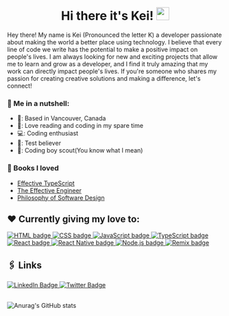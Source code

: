 <h1 align="center">
  Hi there it's Kei!
  <img src="https://media.giphy.com/media/hvRJCLFzcasrR4ia7z/giphy.gif" width="30px" height="30px"/>
</h1>

Hey there! My name is Kei (Pronounced the letter K) a developer passionate about making the world a better place using technology. I believe that every line of code we write has the potential to make a positive impact on people's lives. I am always looking for new and exciting projects that allow me to learn and grow as a developer, and I find it truly amazing that my work can directly impact people's lives. If you're someone who shares my passion for creating creative solutions and making a difference, let's connect!

### 🥜 Me in a nutshell:
<ul>
  <li>🏡: Based in Vancouver, Canada</li>
  <li>📖: Love reading and coding in my spare time</li>
  <li>💻: Coding enthusiast</li>
  <li>🧪: Test believer</li>
  <li>🤠: Coding boy scout(You know what I mean)</li>
</ul>

### 📖 Books I loved
- [Effective TypeScript](https://effectivetypescript.com)
- [The Effective Engineer](http://www.effectiveengineer.com)
- [Philosophy of Software Design](https://www.amazon.ca/Philosophy-Software-Design-John-Ousterhout/dp/1732102201)

## ❤️ Currently giving my love to:
<div id="badges" align="left">
  <a href="https://developer.mozilla.org/en-US/docs/Web/HTML" target="_blank" rel="noopener noreferrer">
   <img src="https://img.shields.io/badge/-HTML5-%23E44D27?style=flat-square&logo=html5&logoColor=ffffff" alt="HTML badge" />
  </a>

  <a href="https://www.w3.org/Style/CSS/Overview.en.html" target="_blank" rel="noopener noreferrer">
     <img src="https://img.shields.io/badge/-CSS3-%231572B6?style=flat-square&logo=css3" alt="CSS badge" />
  </a>
  
  <a href="https://developer.mozilla.org/en-US/docs/Web/JavaScript" target="_blank" rel="noopener noreferrer">
     <img src="https://img.shields.io/badge/-JavaScript-%23F7DF1C?style=flat-square&logo=javascript&logoColor=000000&labelColor=%23F7DF1C"  alt="JavaScript badge" />
  </a>
  
  <a href="https://www.typescriptlang.org" target="_blank" rel="noopener noreferrer">
     <img src="https://img.shields.io/badge/-TypeScript-007ACC?style=flat-square&logo=typescript&logoColor=white" alt="TypeScript badge" />
  </a>
  
  <a href="https://reactjs.org" target="_blank" rel="noopener noreferrer">
     <img src="https://img.shields.io/badge/-React-%23282C34?style=flat-square&logo=react" alt="React badge" />
  </a>
  
  <a href="https://reactnative.dev" target="_blank" rel="noopener noreferrer">
     <img src="https://img.shields.io/badge/-React_Native-%23282C34?style=flat-square&labelColor=23282C34&logo=react&color=white"  alt="React Native badge"/>
  </a>
  
  <a href="https://nodejs.org/en" target="_blank" rel="noopener noreferrer">
     <img src="https://img.shields.io/badge/-nodejs-%23F7DF1C?style=flat-square&logo=node.js&labelColor=white&color=green"  alt="Node.js badge" />
  </a>
  
  <a href="https://remix.run" target="_blank" rel="noopener noreferrer">
     <img src="https://img.shields.io/badge/-Remix-%23F7DF1C?style=flat-square&logo=remix&color=292C36"  alt="Remix badge" />
  </a>
</div>

## 🖇 Links
  <div id="badges" align="left">
  <a href="https://www.linkedin.com/in/keisuke-yamashita-075164178">
    <img src="https://img.shields.io/badge/LinkedIn-blue?style=for-the-badge&logo=linkedin&logoColor=blue&color=white" alt="LinkedIn Badge"/>
  </a>
  <a href="https://twitter.com/kei957">
    <img src="https://img.shields.io/badge/Twitter-blue?style=for-the-badge&logo=twitter&logoColor=white" alt="Twitter Badge"/>
  </a>
</div>

<br />

![Anurag's GitHub stats](https://github-readme-stats.vercel.app/api?username=kei95&show_icons=true&theme=merko)


<!--
**kei95/kei95** is a ✨ _special_ ✨ repository because its `README.md` (this file) appears on your GitHub profile.

Here are some ideas to get you started:

- 🔭 I’m currently working on ...
- 🌱 I’m currently learning ...
- 👯 I’m looking to collaborate on ...
- 🤔 I’m looking for help with ...
- 💬 Ask me about ...
- 📫 How to reach me: ...
- 😄 Pronouns: ...
- ⚡ Fun fact: ...
-->
